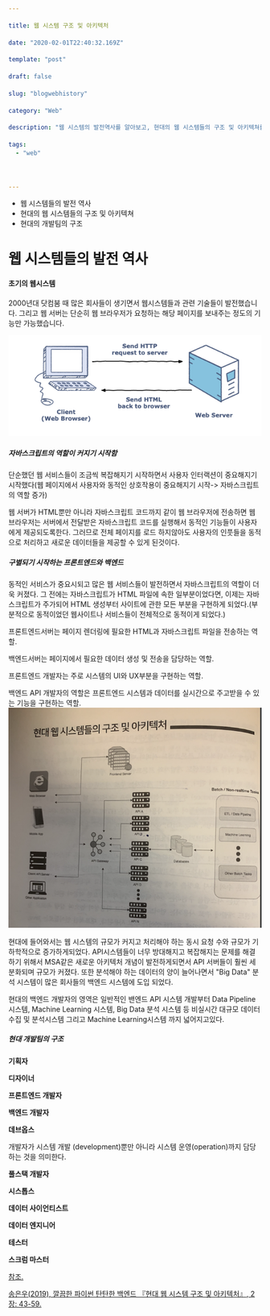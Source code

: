 ```yaml
---

title: 웹 시스템 구조 및 아키텍처 

date: "2020-02-01T22:40:32.169Z"

template: "post"

draft: false

slug: "blogwebhistory"

category: "Web"

description: "웹 시스템의 발전역사를 알아보고, 현대의 웹 시스템들의 구조 및 아키텍쳐를 알아봅시다. 그리고 요즘에 어떤 개발팀이 존재하는지 찾아보았습니다."

tags:
  - "web"



---
```

- 웹 시스템들의 발전 역사
- 현대의 웹 시스템들의 구조 및 아키텍쳐
- 현대의 개발팀의 구조

# **웹 시스템들의 발전 역사**

 

#### **초기의 웹시스템**

2000년대 닷컴붐 때 많은 회사들이 생기면서 웹시스템들과 관련 기술들이 발전했습니다. 그리고 웹 서버는 단순히 웹 브라우저가 요청하는 해당 페이지를 보내주는 정도의 기능만 가능했습니다.

![web(1)](/media/web1.jpg)

##### **자바스크립트의 역할이 커지기 시작함**

단순했던 웹 서비스들이 조금씩 복잡해지기 시작하면서 사용자 인터랙션이 중요해지기 시작했다(웹 페이지에서 사용자와 동적인 상호작용이 중요해지기 시작-> 자바스크립트의 역할 증가)

웹 서버가 HTML뿐만 아니라 자바스크립트 코드까지 같이 웹 브라우저에 전송하면 웹 브라우저는 서버에서 전달받은 자바스크립트 코드를 실행해서 동적인 기능들이 사용자에게 제공되도록한다. 그러므로 전체 페이지를 로드 하지않아도 사용자의 인풋들을 동적으로 처리하고 새로운 데이터들을 제공할 수 있게 된것이다.

 

##### **구별되기 시작하는 프론트엔드와 백엔드**

동적인 서비스가 중요시되고 많은 웹 서비스들이 발전하면서 자바스크립트의 역할이 더욱 커졌다. 그 전에는 자바스크립트가 HTML 파일에 속한 일부분이었다면, 이제는 자바스크립트가 주가되어 HTML 생성부터 사이트에 관한 모든 부분을 구현하게 되었다.(부분적으로 동적이었던 웹사이트나 서비스들이 전체적으로 동적이게 되었다.)



프론트엔드서버는 페이지 렌더링에 필요한 HTML과 자바스크립트 파일을 전송하는 역할.

백엔드서버는 페이지에서 필요한 데이터 생성 및 전송을 담당하는 역할.

프론트엔드 개발자는 주로 시스템의 UI와 UX부분을 구현하는 역할.

백엔드 API 개발자의 역할은 프론트엔드 시스템과 데이터를 실시간으로 주고받을 수 있는 기능을 구현하는 역할.![web(3)](/media/web2.jpg)

현대에 들어와서는 웹 시스템의 규모가 커지고 처리해야 하는 동시 요청 수와 규모가 기하학적으로 증가하게되었다. API시스템들이 너무 방대해지고 복잡해지는 문제를 해결하기 위해서 MSA같은 새로운 아키텍처 개념이 발전하게되면서 API 서버들이 훨씬 세분화되며 규모가 커졌다. 또한 분석해야 하는 데이터의 양이 늘어나면서 "Big Data" 분석 시스템이 많은 회사들의 백엔드 시스템에 도입 되었다.

현대의 백엔드 개발자의 영역은 일반적인 밴엔드 API 시스템 개발부터 Data Pipeline 시스템, Machine Learning 시스템, Big Data 분석 시스템 등 비실시간 대규모 데이터 수집 및 분석시스템 그리고 Machine Learning시스템 까지 넓어지고있다.

 

##### **현대 개발팀의 구조**

 

**기획자**

 

**디자이너**

 

**프론트엔드 개발자**

 

**백엔드 개발자**

 

**데브옵스**

개발자가 시스템 개발 (development)뿐만 아니라 시스템 운영(operation)까지 담당하는 것을 의미한다.

 

**풀스택 개발자**

 

**시스톱스**

 

**데이터 사이언티스트**

 

**데이터 엔지니어**

 

**테스터**

 

**스크럼 마스터**

 

 

 

 

 <u>참조.</u>

<u>송은우(2019), 깔끔한 파이썬 탄탄한 백엔드 『현대 웹 시스템 구조 및 아키텍처』, 2장: 43-59.</u>